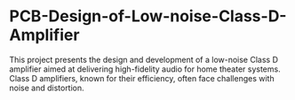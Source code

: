 # PCB-Design-of-Low-noise-Class-D-Amplifier
This project presents the design and development of a low-noise Class D amplifier aimed at delivering high-fidelity audio for home theater systems. Class D amplifiers, known for their efficiency, often face challenges with noise and distortion.
